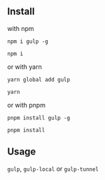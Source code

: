 ## Install

with npm

`npm i gulp -g`

`npm i`

or with yarn

`yarn global add gulp`

`yarn`

or with pnpm

`pnpm install gulp -g`

`pnpm install`

## Usage
`gulp`, `gulp-local` or `gulp-tunnel`